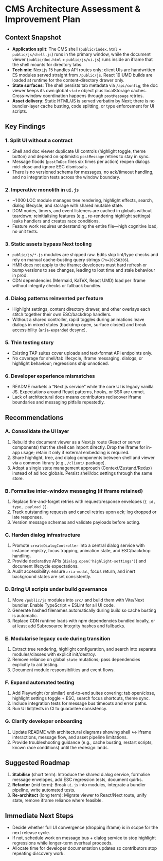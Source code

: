 # CMS Architecture Assessment & Improvement Plan

## Context Snapshot
- **Application split**: The CMS shell (`public/index.html` + `public/js/shell.js`) runs in the primary window, while the document viewer (`public/doc.html` + `public/js/ui.js`) runs inside an iframe that the shell mounts for directory tabs.
- **Tech mix**: Next.js 15 handles API routes only; client UIs are handwritten ES modules served straight from `/public/js`. React 19 UMD builds are loaded at runtime for the content-directory drawer only.
- **State surfaces**: The shell persists tab metadata via `/api/config`; the doc viewer keeps its own global `state` object plus localStorage caches. Cross-window coordination happens through `postMessage` retries.
- **Asset delivery**: Static HTML/JS is served verbatim by Next; there is no bundler-layer cache busting, code splitting, or type enforcement for UI scripts.

## Key Findings

### 1. Split UI without a contract
- Shell and doc viewer duplicate UI controls (highlight toggle, theme button) and depend on optimistic `postMessage` retries to stay in sync.
- Message floods (`postToDoc` fires six times per action) reopen dialogs mid-close and ignore ESC dismissals.
- There is no versioned schema for messages, no ack/timeout handling, and no integration tests across the window boundary.

### 2. Imperative monolith in `ui.js`
- ~1 000 LOC module manages tree rendering, highlight effects, search, dialog lifecycle, and storage with shared mutable state.
- DOM nodes, timers, and event listeners are cached in globals without teardown; reinitialising features (e.g., re-rendering highlight settings) leaks handlers and creates race conditions.
- Feature work requires understanding the entire file—high cognitive load, no unit tests.

### 3. Static assets bypass Next tooling
- `public/js/*.js` modules are shipped raw. Edits skip lint/type checks and rely on manual cache-busting query strings (`?v=20250306`).
- HMR does not apply to the iframe; developers must hard refresh or bump versions to see changes, leading to lost time and stale behaviour in prod.
- CDN dependencies (Mermaid, KaTeX, React UMD) load per iframe without integrity checks or fallback bundles.

### 4. Dialog patterns reinvented per feature
- Highlight settings, content directory drawer, and other overlays each stitch together their own ESC/backdrop handlers.
- Without a shared controller, rapid toggles during animations leave dialogs in mixed states (backdrop open, surface closed) and break accessibility (`aria-expanded` desync).

### 5. Thin testing story
- Existing TAP suites cover uploads and text-format API endpoints only.
- No coverage for shell/tab lifecycle, iframe messaging, dialogs, or highlight behaviour; regressions ship unnoticed.

### 6. Developer experience mismatches
- README markets a “Next.js service” while the core UI is legacy vanilla JS. Expectations around React patterns, hooks, or SSR are unmet.
- Lack of architectural docs means contributors rediscover iframe boundaries and messaging pitfalls repeatedly.

## Recommendations

### A. Consolidate the UI layer
1. Rebuild the document viewer as a Next.js route (React or server components) that the shell can import directly. Drop the iframe for in-app usage; retain it only if external embedding is required.
2. Share highlight, tree, and dialog components between shell and viewer via a common library (e.g., `/client/` package).
3. Adopt a single state management approach (Context/Zustand/Redux) instead of ad hoc globals. Persist shell/doc settings through the same store.

### B. Formalise inter-window messaging (if iframe retained)
1. Replace fire-and-forget retries with request/response envelopes (`{ id, type, payload }`).
2. Track outstanding requests and cancel retries upon ack; log dropped or late responses.
3. Version message schemas and validate payloads before acting.

### C. Harden dialog infrastructure
1. Promote `createDialogController` into a central dialog service with instance registry, focus trapping, animation state, and ESC/backdrop handling.
2. Provide declarative APIs (`dialog.open('highlight-settings')`) and document lifecycle expectations.
3. Audit accessibility: ensure `aria-modal`, focus return, and inert background states are set consistently.

### D. Bring UI scripts under build governance
1. Move `/public/js` modules into `src/` and build them with Vite/Next bundler. Enable TypeScript + ESLint for all UI code.
2. Generate hashed filenames automatically during build so cache busting is automatic.
3. Replace CDN runtime loads with npm dependencies bundled locally, or at least add Subresource Integrity hashes and fallbacks.

### E. Modularise legacy code during transition
1. Extract tree rendering, highlight configuration, and search into separate modules/classes with explicit init/destroy.
2. Remove reliance on global `state` mutations; pass dependencies explicitly to aid testing.
3. Document module responsibilities and event flows.

### F. Expand automated testing
1. Add Playwright (or similar) end-to-end suites covering: tab open/close, highlight settings toggle + ESC, search focus shortcuts, theme sync.
2. Include integration tests for message bus timeouts and error paths.
3. Run UI lint/tests in CI to guarantee consistency.

### G. Clarify developer onboarding
1. Update README with architectural diagrams showing shell ↔ iframe interactions, message flow, and asset pipeline limitations.
2. Provide troubleshooting guidance (e.g., cache busting, restart scripts, known race conditions) until the redesign lands.

## Suggested Roadmap
1. **Stabilise** (short term): Introduce the shared dialog service, formalise message envelopes, add ESC regression tests, document quirks.
2. **Refactor** (mid term): Break `ui.js` into modules, integrate a bundler pipeline, write automated tests.
3. **Re-architect** (long term): Migrate viewer to React/Next route, unify state, remove iframe reliance where feasible.

## Immediate Next Steps
- Decide whether full UI convergence (dropping iframe) is in scope for the next release cycle.
- If not, schedule work on message bus + dialog service to stop highlight regressions while longer-term overhaul proceeds.
- Allocate time for developer documentation updates so contributors stop repeating discovery work.
